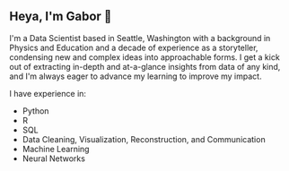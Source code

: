 ## Heya, I'm Gabor 👋

I'm a Data Scientist based in Seattle, Washington with a background in Physics and Education and a decade of experience as a storyteller, condensing new and complex ideas into approachable forms. I get a kick out of extracting in-depth and at-a-glance insights from data of any kind, and I'm always eager to advance my learning to improve my impact.

I have experience in:
* Python
* R
* SQL
* Data Cleaning, Visualization, Reconstruction, and Communication
* Machine Learning
* Neural Networks

<!--
**gaborhor/gaborhor** is a ✨ _special_ ✨ repository because its `README.md` (this file) appears on your GitHub profile.

Here are some ideas to get you started:

- 🔭 I’m currently working on ...
- 🌱 I’m currently learning ...
- 👯 I’m looking to collaborate on ...
- 🤔 I’m looking for help with ...
- 💬 Ask me about ...
- 📫 How to reach me: ...
- 😄 Pronouns: ...
- ⚡ Fun fact: ...
-->
